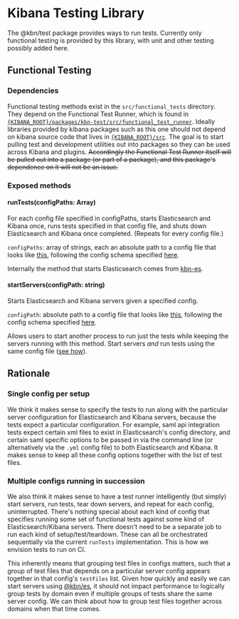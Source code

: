 Kibana Testing Library
======================

The @kbn/test package provides ways to run tests. Currently only functional testing is provided by this library, with unit and other testing possibly added here.

Functional Testing
-------------------

### Dependencies

Functional testing methods exist in the `src/functional_tests` directory. They depend on the Functional Test Runner, which is found in [`{KIBANA_ROOT}/packages/kbn-test/src/functional_test_runner`](src/functional_test_runner). Ideally libraries provided by kibana packages such as this one should not depend on kibana source code that lives in [`{KIBANA_ROOT}/src`](../../src). The goal is to start pulling test and development utilities out into packages so they can be used across Kibana and plugins. ~~Accordingly the Functional Test Runner itself will be pulled out into a package (or part of a package), and this package's dependence on it will not be an issue.~~

### Exposed methods

#### runTests(configPaths: Array<string>)
For each config file specified in configPaths, starts Elasticsearch and Kibana once, runs tests specified in that config file, and shuts down Elasticsearch and Kibana once completed. (Repeats for every config file.)

`configPaths`: array of strings, each an absolute path to a config file that looks like [this](../../test/functional/config.js), following the config schema specified [here](../../src/functional_test_runner/lib/config/schema.js).

Internally the method that starts Elasticsearch comes from [kbn-es](../../packages/kbn-es).

#### startServers(configPath: string)
Starts Elasticsearch and Kibana servers given a specified config.

`configPath`: absolute path to a config file that looks like [this](../../test/functional/config.js), following the config schema specified [here](../../src/functional_test_runner/lib/config/schema.js).

Allows users to start another process to run just the tests while keeping the servers running with this method. Start servers _and_ run tests using the same config file ([see how](../../scripts/README.md)).

## Rationale

### Single config per setup

We think it makes sense to specify the tests to run along with the particular server configuration for Elasticsearch and Kibana servers, because the tests expect a particular configuration. For example, saml api integration tests expect certain xml files to exist in Elasticsearch's config directory, and certain saml specific options to be passed in via the command line (or alternatively via the `.yml` config file) to both Elasticsearch and Kibana. It makes sense to keep all these config options together with the list of test files.

### Multiple configs running in succession

We also think it makes sense to have a test runner intelligently (but simply) start servers, run tests, tear down servers, and repeat for each config, uninterrupted. There's nothing special about each kind of config that specifies running some set of functional tests against some kind of Elasticsearch/Kibana servers. There doesn't need to be a separate job to run each kind of setup/test/teardown. These can all be orchestrated sequentially via the current `runTests` implementation. This is how we envision tests to run on CI.

This inherently means that grouping test files in configs matters, such that a group of test files that depends on a particular server config appears together in that config's `testFiles` list. Given how quickly and easily we can start servers using [@kbn/es](../../packages/kbn-es), it should not impact performance to logically group tests by domain even if multiple groups of tests share the same server config. We can think about how to group test files together across domains when that time comes.
